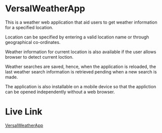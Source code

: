 # VersalWeatherApp
This is a weather web application that aid users to get weather information for a specified location.


Location can be specified by entering a valid location name or through geographical co-ordinates.


Weather information for current location is also available if the user allows browser to detect current loction.


Weather searches are saved, hence, when the application is reloaded, the last weather search information is retrieved pending when a new search is made.


The application is also installable on a mobile device so that the appliction can be opened independently without a web browser.


# Live Link
[VersalWeatherApp](versalweda.web.app)
